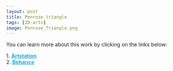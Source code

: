 ```yaml
---
layout: post 
title: Penrose triangle
tags: [2D-arts]
image: Penrose_Triangle.png
---
```


<!--more-->

You can learn more about this work by clicking on the links below: <br/>

<div>
	1.
    <a href="https://www.artstation.com/artwork/PmZgN8" target="_blank" style="font-weight: bold; color: #1CAAD9;">Artstation</a><br/>
	2.
	<a href="https://www.behance.net/gallery/84998619/Penrose-triangle" target="_blank" style="font-weight: bold; color: #1CAAD9;">Behance</a><br/>	
</div>
